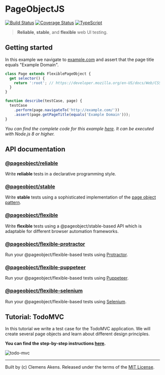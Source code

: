 # PageObjectJS

[![Build Status][badge-travis-image]][badge-travis-link]
[![Coverage Status][badge-coveralls-image]][badge-coveralls-link]
[![TypeScript][badge-typescript-image]][badge-typescript-link]

> **Reliable**, **stable**, and **flexible** web UI testing.

## Getting started

In this example we navigate to [example.com][external-example-domain] and assert that the page title equals "Example Domain".

```js
class Page extends FlexiblePageObject {
  get selector() {
    return ':root'; // https://developer.mozilla.org/en-US/docs/Web/CSS/:root
  }
}

function describe(testCase, page) {
  testCase
    .perform(page.navigateTo('http://example.com/'))
    .assert(page.getPageTitle(equals('Example Domain')));
}
```

_You can find the complete code for this example [here][internal-example-code-getting-started]._
_It can be executed with Node.js 8 or higher._

## API documentation

### [@pageobject/reliable][internal-api-reliable]

Write **reliable** tests in a declarative programming style.

### [@pageobject/stable][internal-api-stable]

Write **stable** tests using a sophisticated implementation of the [page object pattern][external-pageobject].

### [@pageobject/flexible][internal-api-flexible]

Write **flexible** tests using a @pageobject/stable-based API which is adaptable for different browser automation frameworks.

### [@pageobject/flexible-protractor][internal-api-flexible-protractor]

Run your @pageobject/flexible-based tests using [Protractor][external-protractor].

### [@pageobject/flexible-puppeteer][internal-api-flexible-puppeteer]

Run your @pageobject/flexible-based tests using [Puppeteer][external-puppeteer].

### [@pageobject/flexible-selenium][internal-api-flexible-selenium]

Run your @pageobject/flexible-based tests using [Selenium][external-selenium].

## Tutorial: TodoMVC

In this tutorial we write a test case for the TodoMVC application.
We will create several page objects and learn about different design principles.

**You can find the step-by-step instructions [here][internal-example-docs-todo-mvc].**

![todo-mvc][internal-example-image-todo-mvc]

---

Built by (c) Clemens Akens. Released under the terms of the [MIT License][internal-license].

[badge-coveralls-image]: https://coveralls.io/repos/github/clebert/pageobject/badge.svg?branch=master
[badge-coveralls-link]: https://coveralls.io/github/clebert/pageobject?branch=master
[badge-travis-image]: https://travis-ci.org/clebert/pageobject.svg?branch=master
[badge-travis-link]: https://travis-ci.org/clebert/pageobject
[badge-typescript-image]: https://img.shields.io/badge/TypeScript-ready-blue.svg
[badge-typescript-link]: https://www.typescriptlang.org/
[internal-api-flexible]: https://pageobject.js.org/api/flexible/
[internal-api-flexible-protractor]: https://pageobject.js.org/api/flexible-protractor/
[internal-api-flexible-puppeteer]: https://pageobject.js.org/api/flexible-puppeteer/
[internal-api-flexible-selenium]: https://pageobject.js.org/api/flexible-selenium/
[internal-api-reliable]: https://pageobject.js.org/api/reliable/
[internal-api-stable]: https://pageobject.js.org/api/stable/
[internal-example-code-getting-started]: https://github.com/clebert/pageobject/tree/master/docs/examples/getting-started/index.js
[internal-example-docs-todo-mvc]: https://pageobject.js.org/examples/todo-mvc/
[internal-example-image-todo-mvc]: https://pageobject.js.org/examples/todo-mvc/images/todo-mvc.png
[internal-license]: https://github.com/clebert/pageobject/blob/master/LICENSE
[external-example-domain]: http://example.com/
[external-pageobject]: https://martinfowler.com/bliki/PageObject.html
[external-protractor]: https://www.protractortest.org/#/
[external-puppeteer]: https://github.com/GoogleChrome/puppeteer/blob/master/README.md
[external-selenium]: http://seleniumhq.github.io/selenium/docs/api/javascript/index.html
